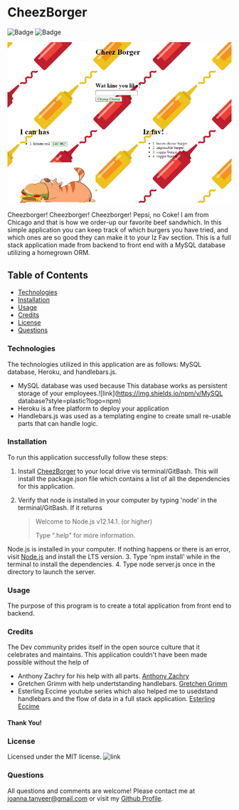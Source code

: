 # CheezBorger


![Badge](https://img.shields.io/github/last-commit/JoannaTanveer/CheezBorger?style=plastic) ![Badge](https://img.shields.io/github/repo-size/JoannaTanveer/CheezBorger?style=plastic)

![image relative path](screenshot_cheezborger.png)

Cheezborger! Cheezborger! Cheezborger! Pepsi, no Coke! I am from Chicago and that is how we order-up our favorite beef sandwhich. In this simple application you can keep track of which burgers you have tried, and which ones are so good they can make it to your Iz Fav section. This is a full stack application made from backend to front end with a MySQL database utilizing a homegrown ORM.
       
## Table of Contents
        
- [Technologies](#technologies)
- [Installation](#installation)
- [Usage](#usage)
- [Credits](#credits)
- [License](#license)
- [Questions](#questions)

### Technologies
    
The technologies utilized in this application are as follows: MySQL database, Heroku, and handlebars.js. 
- MySQL database was used because This database works as persistent storage of your employees.![link](https://img.shields.io/npm/v/MySQL database?style=plastic?logo=npm)
- Heroku is a free platform to deploy your application
- Handlebars.js was used as a templating engine to create small re-usable parts that can handle logic.
    
### Installation
    
To run this application successfully follow these steps:
1. Install [CheezBorger](https://github.com/JoannaTanveer/CheezBorger) to your local drive vis terminal/GitBash. This will install the package.json file which contains a list of all the dependencies for this application. 

2. Verify that node is installed in your computer by typing 'node' in the terminal/GitBash. If it returns
    >Welcome to Node.js v12.14.1. (or higher)
    >
    >Type ".help" for more information.
    
 Node.js is installed in your computer. If nothing happens or there is an error, visit [Node.js](https://nodejs.org/) and install the LTS version.
3. Type 'npm install' while in the terminal to install the dependencies. 
4. Type node server.js once in the directory to launch the server. 

### Usage
    
The purpose of this program is to create a total application from front end to backend. 
    
### Credits
    
The Dev community prides itself in the open source culture that it celebrates and maintains. This application couldn't have been made possible without the help of
- Anthony Zachry for his help with all parts. [Anthony Zachry](https://www.linkedin.com/in/anthony-zachry-3464b551/)
- Gretchen Grimm with help undertstanding handlebars. [Gretchen Grimm](https://www.linkedin.com/in/gretchen-grimm-75b6391aa/)
- Esterling Eccime youtube series which also helped me to usedstand handlebars and the flow of data in a full stack application. [Esterling Eccime](https://www.youtube.com/watch?v=erfN7fH7A6s)
    
#### Thank You!
    
    
### License
Licensed under the MIT license. ![link](https://img.shields.io/github/license/JoannaTanveer/CheezBorger?style=plastic)

### Questions
All questions and comments are welcome! Please contact me at joanna.tanveer@gmail.com	 or visit my [Github Profile](https://github.com/JoannaTanveer).
